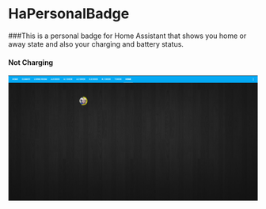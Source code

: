 # HaPersonalBadge
###This is a personal badge for Home Assistant that shows you home or away state and also your charging and battery status.


#### Not Charging
![HA View](/image.png)




